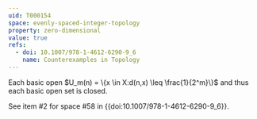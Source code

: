 ```yaml
---
uid: T000154
space: evenly-spaced-integer-topology
property: zero-dimensional
value: true
refs:
  - doi: 10.1007/978-1-4612-6290-9_6
    name: Counterexamples in Topology
---
```

Each basic open $U_m(n) = \{x \in X:d(n,x) \leq \frac{1}{2^m}\}$ and thus each basic open set is closed.

See item #2 for space #58 in {{doi:10.1007/978-1-4612-6290-9_6}}.
